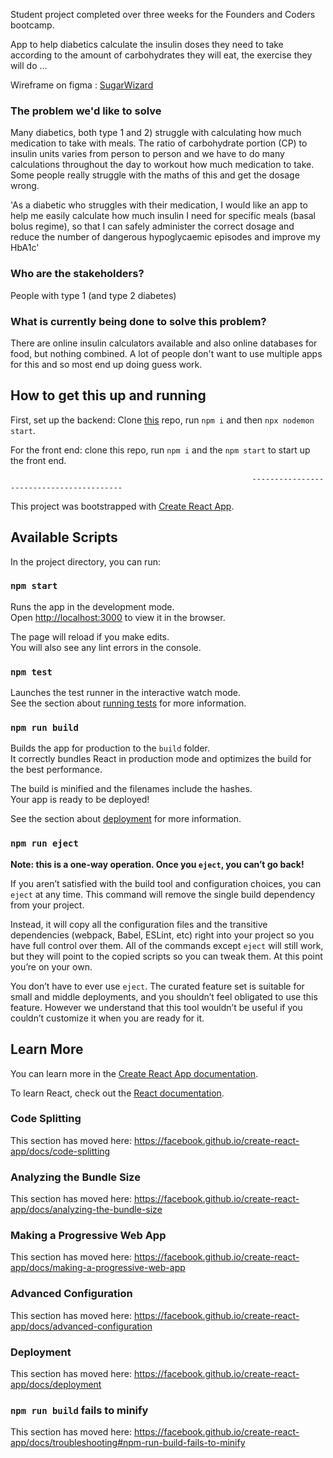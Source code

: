 Student project completed over three weeks for the Founders and Coders bootcamp.

App to help diabetics calculate the insulin doses they need to take according to the amount of carbohydrates they will eat, the exercise they will do ...

Wireframe on figma : [SugarWizard](https://www.figma.com/proto/w2fxw1lje9uoNzIYEzY9mr/The-Diabetics-App?node-id=8%3A2&viewport=676%2C243%2C0.12175041437149048&scaling=scale-down)

### The problem we'd like to solve

Many diabetics, both type 1 and 2) struggle with calculating how much medication to take with meals. The ratio of carbohydrate portion (CP) to insulin units varies from person to person and we have to do many calculations throughout the day to workout how much medication to take. Some people really struggle with the maths of this and get the dosage wrong.

'As a diabetic who struggles with their medication, I would like an app to help me easily calculate how much insulin I need for specific meals (basal bolus regime), so that I can safely administer the correct dosage and reduce the number of dangerous hypoglycaemic episodes and improve my HbA1c'

### Who are the stakeholders?

People with type 1 (and type 2 diabetes)

### What is currently being done to solve this problem?

There are online insulin calculators available and also online databases for food, but nothing combined. A lot of people don't want to use multiple apps for this and so most end up doing guess work.

## How to get this up and running

First, set up the backend: Clone [this](https://github.com/fac20/JALF-backend) repo, run `npm i` and then `npx nodemon start`.

For the front end: clone this repo, run `npm i` and the `npm start` to start up the front end.

                                                          -----------------------------------------

This project was bootstrapped with [Create React App](https://github.com/facebook/create-react-app).

## Available Scripts

In the project directory, you can run:

### `npm start`

Runs the app in the development mode.<br />
Open [http://localhost:3000](http://localhost:3000) to view it in the browser.

The page will reload if you make edits.<br />
You will also see any lint errors in the console.

### `npm test`

Launches the test runner in the interactive watch mode.<br />
See the section about [running tests](https://facebook.github.io/create-react-app/docs/running-tests) for more information.

### `npm run build`

Builds the app for production to the `build` folder.<br />
It correctly bundles React in production mode and optimizes the build for the best performance.

The build is minified and the filenames include the hashes.<br />
Your app is ready to be deployed!

See the section about [deployment](https://facebook.github.io/create-react-app/docs/deployment) for more information.

### `npm run eject`

**Note: this is a one-way operation. Once you `eject`, you can’t go back!**

If you aren’t satisfied with the build tool and configuration choices, you can `eject` at any time. This command will remove the single build dependency from your project.

Instead, it will copy all the configuration files and the transitive dependencies (webpack, Babel, ESLint, etc) right into your project so you have full control over them. All of the commands except `eject` will still work, but they will point to the copied scripts so you can tweak them. At this point you’re on your own.

You don’t have to ever use `eject`. The curated feature set is suitable for small and middle deployments, and you shouldn’t feel obligated to use this feature. However we understand that this tool wouldn’t be useful if you couldn’t customize it when you are ready for it.

## Learn More

You can learn more in the [Create React App documentation](https://facebook.github.io/create-react-app/docs/getting-started).

To learn React, check out the [React documentation](https://reactjs.org/).

### Code Splitting

This section has moved here: https://facebook.github.io/create-react-app/docs/code-splitting

### Analyzing the Bundle Size

This section has moved here: https://facebook.github.io/create-react-app/docs/analyzing-the-bundle-size

### Making a Progressive Web App

This section has moved here: https://facebook.github.io/create-react-app/docs/making-a-progressive-web-app

### Advanced Configuration

This section has moved here: https://facebook.github.io/create-react-app/docs/advanced-configuration

### Deployment

This section has moved here: https://facebook.github.io/create-react-app/docs/deployment

### `npm run build` fails to minify

This section has moved here: https://facebook.github.io/create-react-app/docs/troubleshooting#npm-run-build-fails-to-minify
